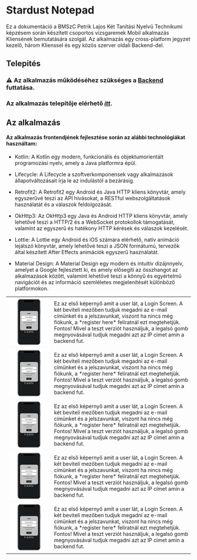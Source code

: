# Stardust Notepad
Ez a dokumentáció a BMSzC Petrik Lajos Két Tanítási Nyelvű Technikumi képzésem során készített csoportos vizsgaremek Mobil alkalmazás Kliensének bemutatására szolgál. Az alkalmazás egy cross-platform jegyzet kezelő, három Klienssel és egy közös szerver oldali Backend-del.

## Telepités
### ⚠ Az alkalmazás működéséhez szükséges a <a href="https://github.com/blaiseludvig/stardust-backend">Backend</a> futtatása.
### Az alkalmazás telepitője elérhető <a href="https://www.dropbox.com/s/s3eae3ewo3sq3zp/app-debug.apk?dl=0" target="_blank">*itt*</a>.

## Az alkalmazás

#### Az alkalmazás frontendjének fejlesztése során az alábbi technológiákat használtam:

+ Kotlin: A Kotlin egy modern, funkcionális és objektumorientált programozási nyelv, amely a Java platformra épül.

+ Lifecycle: A Lifecycle a szoftverkomponensek vagy alkalmazások állapotváltozásait írja le az indulástól a bezárásig.

+ Retrofit2: A Retrofit2 egy Android és Java HTTP kliens könyvtár, amely egyszerűvé teszi az API hívásokat, a RESTful webszolgáltatások használatát és a válaszok feldolgozását.

+ OkHttp3: Az OkHttp3 egy Java és Android HTTP kliens könyvtár, amely lehetővé teszi a HTTP/2 és a WebSocket protokollok támogatását, valamint az egyszerű és hatékony HTTP kérések és válaszok kezelését.

+ Lottie: A Lottie egy Android és iOS számára elérhető, natív animáció lejátszó könyvtár, amely lehetővé teszi a JSON formátumú, tervezők által készített After Effects animációk egyszerű használatát.

+ Material Design: A Material Design egy modern és intuitív dizájnnyelv, amelyet a Google fejlesztett ki, és amely elősegíti az összhangot az alkalmazások között, valamint lehetővé teszi a könnyű és egyértelmű navigációt és az információ szemléletes megjelenítését különböző platformokon.

<style>
td, th {
   border: none!important;
}
</style>

<table>
<tr>
<td>
<img src="md/01.png">
</td>
<td>
Ez az első képernyő amit a user lát, a Login Screen. A két beviteli mezőben tudjuk megadni az e-mail címünket és a jelszavunkat, viszont ha nincs még fiókunk, a *register here* felíratnál ezt megtehetjük. Fontos! Mivel a teszt verziót használjuk, a legalsó gomb megnyovásával tudjuk megadni azt az IP címet amin a backend fut.
</td>
</tr>
<tr>
<td>
<img src="md/01.png">
</td>
<td>
Ez az első képernyő amit a user lát, a Login Screen. A két beviteli mezőben tudjuk megadni az e-mail címünket és a jelszavunkat, viszont ha nincs még fiókunk, a *register here* felíratnál ezt megtehetjük. Fontos! Mivel a teszt verziót használjuk, a legalsó gomb megnyovásával tudjuk megadni azt az IP címet amin a backend fut.
</td>
</tr>
<tr>
<td>
<img src="md/01.png">
</td>
<td>
Ez az első képernyő amit a user lát, a Login Screen. A két beviteli mezőben tudjuk megadni az e-mail címünket és a jelszavunkat, viszont ha nincs még fiókunk, a *register here* felíratnál ezt megtehetjük. Fontos! Mivel a teszt verziót használjuk, a legalsó gomb megnyovásával tudjuk megadni azt az IP címet amin a backend fut.
</td>
</tr>
<tr>
<td>
<img src="md/01.png">
</td>
<td>
Ez az első képernyő amit a user lát, a Login Screen. A két beviteli mezőben tudjuk megadni az e-mail címünket és a jelszavunkat, viszont ha nincs még fiókunk, a *register here* felíratnál ezt megtehetjük. Fontos! Mivel a teszt verziót használjuk, a legalsó gomb megnyovásával tudjuk megadni azt az IP címet amin a backend fut.
</td>
</tr>
<tr>
<td>
<img src="md/01.png">
</td>
<td>
Ez az első képernyő amit a user lát, a Login Screen. A két beviteli mezőben tudjuk megadni az e-mail címünket és a jelszavunkat, viszont ha nincs még fiókunk, a *register here* felíratnál ezt megtehetjük. Fontos! Mivel a teszt verziót használjuk, a legalsó gomb megnyovásával tudjuk megadni azt az IP címet amin a backend fut.
</td>
</tr>
</table>